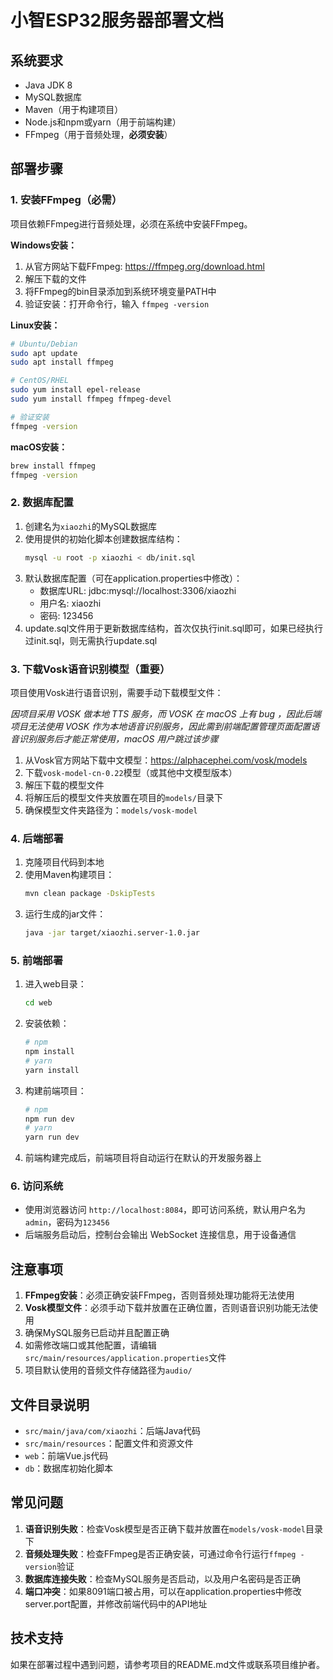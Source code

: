 # 小智ESP32服务器部署文档

## 系统要求
- Java JDK 8
- MySQL数据库
- Maven（用于构建项目）
- Node.js和npm或yarn（用于前端构建）
- FFmpeg（用于音频处理，**必须安装**）

## 部署步骤

### 1. 安装FFmpeg（必需）
项目依赖FFmpeg进行音频处理，必须在系统中安装FFmpeg。

**Windows安装：**
1. 从官方网站下载FFmpeg: https://ffmpeg.org/download.html
2. 解压下载的文件
3. 将FFmpeg的bin目录添加到系统环境变量PATH中
4. 验证安装：打开命令行，输入 `ffmpeg -version`

**Linux安装：**
```bash
# Ubuntu/Debian
sudo apt update
sudo apt install ffmpeg

# CentOS/RHEL
sudo yum install epel-release
sudo yum install ffmpeg ffmpeg-devel

# 验证安装
ffmpeg -version
```

**macOS安装：**
```bash
brew install ffmpeg
ffmpeg -version
```

### 2. 数据库配置
1. 创建名为`xiaozhi`的MySQL数据库
2. 使用提供的初始化脚本创建数据库结构：
   ```bash
   mysql -u root -p xiaozhi < db/init.sql
   ```
3. 默认数据库配置（可在application.properties中修改）：
   - 数据库URL: jdbc:mysql://localhost:3306/xiaozhi
   - 用户名: xiaozhi
   - 密码: 123456
4. update.sql文件用于更新数据库结构，首次仅执行init.sql即可，如果已经执行过init.sql，则无需执行update.sql

### 3. 下载Vosk语音识别模型（重要）
项目使用Vosk进行语音识别，需要手动下载模型文件：

*因项目采用 VOSK 做本地 TTS 服务，而 VOSK 在 macOS 上有 bug ，因此后端项目无法使用 VOSK 作为本地语音识别服务，因此需到前端配置管理页面配置语音识别服务后才能正常使用，macOS 用户跳过该步骤*

1. 从Vosk官方网站下载中文模型：https://alphacephei.com/vosk/models
2. 下载`vosk-model-cn-0.22`模型（或其他中文模型版本）
3. 解压下载的模型文件
4. 将解压后的模型文件夹放置在项目的`models/`目录下
5. 确保模型文件夹路径为：`models/vosk-model`

### 4. 后端部署
1. 克隆项目代码到本地
2. 使用Maven构建项目：
   ```bash
   mvn clean package -DskipTests
   ```
3. 运行生成的jar文件：
   ```bash
   java -jar target/xiaozhi.server-1.0.jar
   ```

### 5. 前端部署
1. 进入web目录：
   ```bash
   cd web
   ```
2. 安装依赖：
   ```bash
   # npm
   npm install
   # yarn
   yarn install
   ```
3. 构建前端项目：
   ```bash
   # npm
   npm run dev
   # yarn
   yarn run dev
   ```
4. 前端构建完成后，前端项目将自动运行在默认的开发服务器上

### 6. 访问系统
- 使用浏览器访问 `http://localhost:8084`，即可访问系统，默认用户名为`admin`，密码为`123456`
- 后端服务启动后，控制台会输出 WebSocket 连接信息，用于设备通信

## 注意事项
1. **FFmpeg安装**：必须正确安装FFmpeg，否则音频处理功能将无法使用
2. **Vosk模型文件**：必须手动下载并放置在正确位置，否则语音识别功能无法使用
3. 确保MySQL服务已启动并且配置正确
4. 如需修改端口或其他配置，请编辑`src/main/resources/application.properties`文件
5. 项目默认使用的音频文件存储路径为`audio/`

## 文件目录说明
- `src/main/java/com/xiaozhi`：后端Java代码
- `src/main/resources`：配置文件和资源文件
- `web`：前端Vue.js代码
- `db`：数据库初始化脚本

## 常见问题
1. **语音识别失败**：检查Vosk模型是否正确下载并放置在`models/vosk-model`目录下
2. **音频处理失败**：检查FFmpeg是否正确安装，可通过命令行运行`ffmpeg -version`验证
3. **数据库连接失败**：检查MySQL服务是否启动，以及用户名密码是否正确
4. **端口冲突**：如果8091端口被占用，可以在application.properties中修改server.port配置，并修改前端代码中的API地址

## 技术支持
如果在部署过程中遇到问题，请参考项目的README.md文件或联系项目维护者。